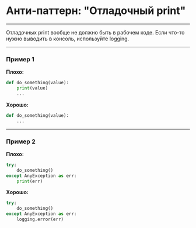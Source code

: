 # Анти-паттерн: "Отладочный print"

***

Отладочных print вообще не должно быть в рабочем коде. Если что-то нужно выводить в консоль, используйте logging.

***

### Пример 1

**Плохо:**
```python
def do_something(value):
    print(value)
    ...
```
**Хорошо:**
```python
def do_something(value):
    ...
```
***

### Пример 2

**Плохо:**
```python
try:
    do_something()
except AnyException as err:
    print(err)
```
**Хорошо:**
```python
try:
    do_something()
except AnyException as err:
    logging.error(err)
```

